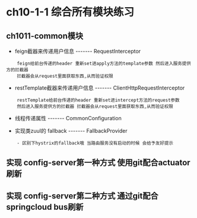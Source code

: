 # ch10-1-1 综合所有模块练习 
## ch1011-common模块
- feign截器来传递用户信息         ------- RequestInterceptor
```
    feign给前台传递的header 重新set进apply方法的template参数 然后进入服务提供方的拦截器
    拦截器会从request里面获取东西,从而验证权限
```
- restTemplate截器来传递用户信息  ------- ClientHttpRequestInterceptor 
```
    restTemplate给前台传递的header 重新set进intercept方法的request参数 
    然后进入服务提供方的拦截器 拦截器会从request里面获取东西,从而验证权限
```
- 线程传递属性                    -------  CommonConfiguration 

- 实现类zuul的 fallback           -------  FallbackProvider
```
    - 区别下hystrix的fallback哦 当路由服务没有启动的时候 会给予友好提示
```

## 实现 config-server第一种方式  使用git配合actuator刷新


## 实现 config-server第二种方式  通过git配合springcloud bus刷新